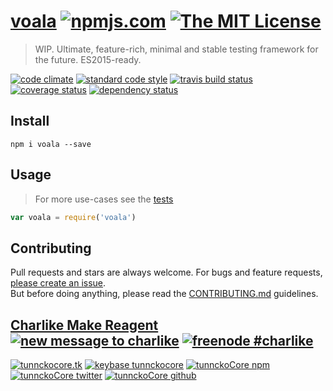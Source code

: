 # [voala][author-www-url] [![npmjs.com][npmjs-img]][npmjs-url] [![The MIT License][license-img]][license-url] 

> WIP. Ultimate, feature-rich, minimal and stable testing framework for the future. ES2015-ready.

[![code climate][codeclimate-img]][codeclimate-url] [![standard code style][standard-img]][standard-url] [![travis build status][travis-img]][travis-url] [![coverage status][coveralls-img]][coveralls-url] [![dependency status][david-img]][david-url]


## Install
```
npm i voala --save
```


## Usage
> For more use-cases see the [tests](./test.js)

```js
var voala = require('voala')
```


## Contributing
Pull requests and stars are always welcome. For bugs and feature requests, [please create an issue](https://github.com/tunnckoCore/voala/issues/new).  
But before doing anything, please read the [CONTRIBUTING.md](./CONTRIBUTING.md) guidelines.


## [Charlike Make Reagent](http://j.mp/1stW47C) [![new message to charlike][new-message-img]][new-message-url] [![freenode #charlike][freenode-img]][freenode-url]

[![tunnckocore.tk][author-www-img]][author-www-url] [![keybase tunnckocore][keybase-img]][keybase-url] [![tunnckoCore npm][author-npm-img]][author-npm-url] [![tunnckoCore twitter][author-twitter-img]][author-twitter-url] [![tunnckoCore github][author-github-img]][author-github-url]


[npmjs-url]: https://www.npmjs.com/package/voala
[npmjs-img]: https://img.shields.io/npm/v/voala.svg?label=voala

[license-url]: https://github.com/tunnckoCore/voala/blob/master/LICENSE.md
[license-img]: https://img.shields.io/badge/license-MIT-blue.svg


[codeclimate-url]: https://codeclimate.com/github/tunnckoCore/voala
[codeclimate-img]: https://img.shields.io/codeclimate/github/tunnckoCore/voala.svg

[travis-url]: https://travis-ci.org/tunnckoCore/voala
[travis-img]: https://img.shields.io/travis/tunnckoCore/voala.svg

[coveralls-url]: https://coveralls.io/r/tunnckoCore/voala
[coveralls-img]: https://img.shields.io/coveralls/tunnckoCore/voala.svg

[david-url]: https://david-dm.org/tunnckoCore/voala
[david-img]: https://img.shields.io/david/tunnckoCore/voala.svg

[standard-url]: https://github.com/feross/standard
[standard-img]: https://img.shields.io/badge/code%20style-standard-brightgreen.svg


[author-www-url]: http://www.tunnckocore.tk
[author-www-img]: https://img.shields.io/badge/www-tunnckocore.tk-fe7d37.svg

[keybase-url]: https://keybase.io/tunnckocore
[keybase-img]: https://img.shields.io/badge/keybase-tunnckocore-8a7967.svg

[author-npm-url]: https://www.npmjs.com/~tunnckocore
[author-npm-img]: https://img.shields.io/badge/npm-~tunnckocore-cb3837.svg

[author-twitter-url]: https://twitter.com/tunnckoCore
[author-twitter-img]: https://img.shields.io/badge/twitter-@tunnckoCore-55acee.svg

[author-github-url]: https://github.com/tunnckoCore
[author-github-img]: https://img.shields.io/badge/github-@tunnckoCore-4183c4.svg

[freenode-url]: http://webchat.freenode.net/?channels=charlike
[freenode-img]: https://img.shields.io/badge/freenode-%23charlike-5654a4.svg

[new-message-url]: https://github.com/tunnckoCore/ama
[new-message-img]: https://img.shields.io/badge/ask%20me-anything-green.svg